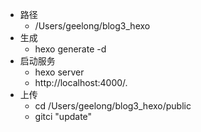 - 路径
	- /Users/geelong/blog3_hexo
- 生成
	- hexo generate -d 
- 启动服务
	- hexo server
	- http://localhost:4000/.
- 上传
	- cd /Users/geelong/blog3_hexo/public
	-  gitci "update"